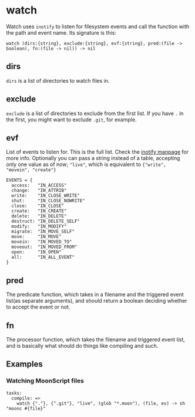 # watch

Watch uses `inotify` to listen for filesystem events and call the function with the path and event name. Its signature is this:

`watch (dirs:{string}, exclude:{string}, evf:{string}, pred:(file -> boolean), fn:(file -> nil)) -> nil`

## dirs

`dirs` is a list of directories to watch files in.

## exclude

`exclude` is a list of directories to exclude from the first list. If you have `.` in the first, you might want to exclude `.git`, for example.

## evf

List of events to listen for. This is the full list. Check the [inotify manpage](https://linux.die.net/man/7/inotify) for more info. Optionally you can pass a string instead of a table, accepting only one value as of now; `"live"`, which is equivalent to `{"write", "movein", "create"}`

```moon
EVENTS = {
  access:   "IN_ACCESS"
  change:   "IN_ATTRIB"
  write:    "IN_CLOSE_WRITE"
  shut:     "IN_CLOSE_NOWRITE" 
  close:    "IN_CLOSE"
  create:   "IN_CREATE"
  delete:   "IN_DELETE"
  destruct: "IN_DELETE_SELF"
  modify:   "IN_MODIFY"
  migrate:  "IN_MOVE_SELF"
  move:     "IN_MOVE"
  movein:   "IN_MOVED_TO"
  moveout:  "IN_MOVED_FROM"
  open:     "IN_OPEN"
  all:      "IN_ALL_EVENT"
}
```

## pred

The predicate function, which takes in a filename and the triggered event list(as separate arguments), and should return a boolean deciding whether to accept the event or not.

## fn

The processor function, which takes the filename and triggered event list, and is basically what should do things like compiling and such.

## Examples

### Watching MoonScript files

```moon
tasks:
  compile: =>
    watch {"."}, {".git"}, "live", (glob "*.moon"), (file, ev) -> sh "moonc #{file}"
```